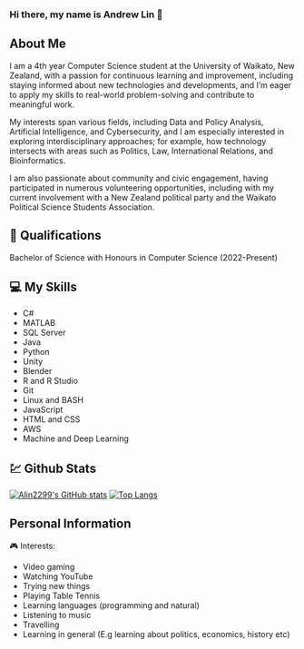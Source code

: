### Hi there, my name is Andrew Lin 👋

##

## About Me
I am a 4th year Computer Science student at the University of Waikato, New Zealand, with a passion for continuous learning and improvement, including staying informed about new technologies and developments, and I’m eager to apply my skills to real-world problem-solving and contribute to meaningful work.

My interests span various fields, including Data and Policy Analysis, Artificial Intelligence, and Cybersecurity, and I am especially interested in exploring interdisciplinary approaches; for example, how technology intersects with areas such as Politics, Law, International Relations, and Bioinformatics.

I am also passionate about community and civic engagement, having participated in numerous volunteering opportunities, including with my current involvement with a New Zealand political party and the Waikato Political Science Students Association.

## 🥇 Qualifications
Bachelor of Science with Honours in Computer Science (2022-Present)

## 💻 My Skills
- C#
- MATLAB
- SQL Server
- Java
- Python
- Unity
- Blender
- R and R Studio
- Git
- Linux and BASH
- JavaScript
- HTML and CSS
- AWS
- Machine and Deep Learning

## 💹 Github Stats
[![Alin2299's GitHub stats](https://github-readme-stats.vercel.app/api?username=Alin2299&theme=transparent)](https://github.com/anuraghazra/github-readme-stats)
[![Top Langs](https://github-readme-stats.vercel.app/api/top-langs/?username=Alin2299&theme=transparent)](https://github.com/anuraghazra/github-readme-stats)

## Personal Information
🎮 Interests:
- Video gaming
- Watching YouTube
- Trying new things
- Playing Table Tennis
- Learning languages (programming and natural)
- Listening to music
- Travelling
- Learning in general (E.g learning about politics, economics, history etc)

<!--
- 🔭 I’m currently working on ...
- 🌱 I’m currently learning ...
- 👯 I’m looking to collaborate on ...
- 🤔 I’m looking for help with ...
- 💬 Ask me about ...
- 📫 How to reach me: ...
- 😄 Pronouns: ...
- ⚡ Fun fact: ...
-->
